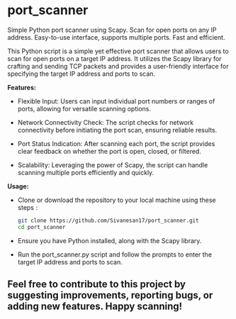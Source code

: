 # port_scanner


Simple Python port scanner using Scapy. Scan for open ports on any IP address. Easy-to-use interface, supports multiple ports. Fast and efficient.


This Python script is a simple yet effective port scanner that allows users to scan for open ports on a target IP address. It utilizes the Scapy library for crafting and sending TCP packets and provides a user-friendly interface for specifying the target IP address and ports to scan.

**Features:**

* Flexible Input: Users can input individual port numbers or ranges of ports, allowing for versatile scanning options.

* Network Connectivity Check: The script checks for network connectivity before initiating the port scan, ensuring reliable results.

* Port Status Indication: After scanning each port, the script provides clear feedback on whether the port is open, closed, or filtered.

* Scalability: Leveraging the power of Scapy, the script can handle scanning multiple ports efficiently and quickly.


**Usage:**

+ Clone or download the repository to your local machine using these steps :

    ```bash
    git clone https://github.com/Sivanesan17/port_scanner.git
    cd port_scanner

+ Ensure you have Python installed, along with the Scapy library.

+ Run the port_scanner.py script and follow the prompts to enter the target IP address and ports to scan.


## Feel free to contribute to this project by suggesting improvements, reporting bugs, or adding new features. Happy scanning!
